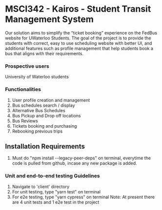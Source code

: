 # MSCI342 - Kairos - Student Transit Management System
Our solution aims to simplify the “ticket booking” experience on the FedBus website for UWaterloo Students. The goal of the project is to provide the students with correct, easy to use scheduling website with better UI, and additional features such as profile management that help students book a bus that aligns with their requirements. 


###  Prospective users
University of Waterloo students


### Functionalities
1. User profile creation and management
2. Bus schedules search / display
3. Alternative Bus Schedules
4. Bus Pickup and Drop off locations
5. Bus Reviews
6. Tickets booking and purchasing
7. Rebooking previous trips


## Installation Requirements
1. Must do "npm install --legacy-peer-deps" on terminal, everytime the code is pulled from github, incase any new package is added. 


### Unit and end-to-end testing Guidelines
1. Navigate to 'client' directory
2. For unit testing, type "yarn test" on terminal
3. For e2e testing, type "yarn cypress" on terminal
Note: At present there are 4 unit tests and 1 e2e test in the project
